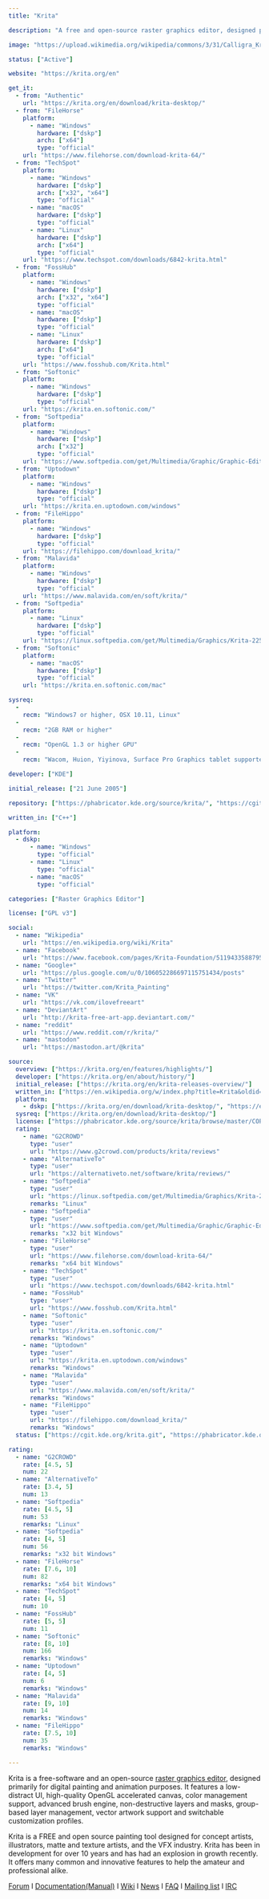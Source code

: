 ```yaml
---
title: "Krita"

description: "A free and open-source raster graphics editor, designed primarily for digital painting and animation purposes."

image: "https://upload.wikimedia.org/wikipedia/commons/3/31/Calligra_Krita_icon.svg"

status: ["Active"]

website: "https://krita.org/en"

get_it:
  - from: "Authentic"
    url: "https://krita.org/en/download/krita-desktop/"
  - from: "FileHorse"
    platform:
      - name: "Windows"
        hardware: ["dskp"]
        arch: ["x64"]
        type: "official"
    url: "https://www.filehorse.com/download-krita-64/"
  - from: "TechSpot"
    platform:
      - name: "Windows"
        hardware: ["dskp"]
        arch: ["x32", "x64"]
        type: "official"
      - name: "macOS"
        hardware: ["dskp"]
        type: "official"
      - name: "Linux"
        hardware: ["dskp"]
        arch: ["x64"]
        type: "official"
    url: "https://www.techspot.com/downloads/6842-krita.html"
  - from: "FossHub"
    platform:
      - name: "Windows"
        hardware: ["dskp"]
        arch: ["x32", "x64"]
        type: "official"
      - name: "macOS"
        hardware: ["dskp"]
        type: "official"
      - name: "Linux"
        hardware: ["dskp"]
        arch: ["x64"]
        type: "official"
    url: "https://www.fosshub.com/Krita.html"
  - from: "Softonic"
    platform:
      - name: "Windows"
        hardware: ["dskp"]
        type: "official"
    url: "https://krita.en.softonic.com/"
  - from: "Softpedia"
    platform:
      - name: "Windows"
        hardware: ["dskp"]
        arch: ["x32"]
        type: "official"
    url: "https://www.softpedia.com/get/Multimedia/Graphic/Graphic-Editors/Krita.shtml"
  - from: "Uptodown"
    platform:
      - name: "Windows"
        hardware: ["dskp"]
        type: "official"
    url: "https://krita.en.uptodown.com/windows"
  - from: "FileHippo"
    platform:
      - name: "Windows"
        hardware: ["dskp"]
        type: "official"
    url: "https://filehippo.com/download_krita/"
  - from: "Malavida"
    platform:
      - name: "Windows"
        hardware: ["dskp"]
        type: "official"
    url: "https://www.malavida.com/en/soft/krita/"
  - from: "Softpedia"
    platform:
      - name: "Linux"
        hardware: ["dskp"]
        type: "official"
    url: "https://linux.softpedia.com/get/Multimedia/Graphics/Krita-2254.shtml"
  - from: "Softonic"
    platform:
      - name: "macOS"
        hardware: ["dskp"]
        type: "official"
    url: "https://krita.en.softonic.com/mac"

sysreq:
  -
    recm: "Windows7 or higher, OSX 10.11, Linux"
  -
    recm: "2GB RAM or higher"
  -
    recm: "OpenGL 1.3 or higher GPU"
  -
    recm: "Wacom, Huion, Yiyinova, Surface Pro Graphics tablet supported"

developer: ["KDE"]

initial_release: ["21 June 2005"]

repository: ["https://phabricator.kde.org/source/krita/", "https://cgit.kde.org/krita.git"]

written_in: ["C++"]

platform:
  - dskp:
      - name: "Windows"
        type: "official"
      - name: "Linux"
        type: "official"
      - name: "macOS"
        type: "official"

categories: ["Raster Graphics Editor"]

license: ["GPL v3"]

social:
  - name: "Wikipedia"
    url: "https://en.wikipedia.org/wiki/Krita"
  - name: "Facebook"
    url: "https://www.facebook.com/pages/Krita-Foundation/511943358879536"
  - name: "Google+"
    url: "https://plus.google.com/u/0/106052286697115751434/posts"
  - name: "Twitter"
    url: "https://twitter.com/Krita_Painting"
  - name: "VK"
    url: "https://vk.com/ilovefreeart"
  - name: "DeviantArt"
    url: "http://krita-free-art-app.deviantart.com/"
  - name: "reddit"
    url: "https://www.reddit.com/r/krita/"
  - name: "mastodon"
    url: "https://mastodon.art/@krita"

source:
  overview: ["https://krita.org/en/features/highlights/"]
  developer: ["https://krita.org/en/about/history/"]
  initial_release: ["https://krita.org/en/krita-releases-overview/"]
  written_in: ["https://en.wikipedia.org/w/index.php?title=Krita&oldid=877276791", "https://krita.org/en/get-involved/developers/"]
  platform:
    - dskp: ["https://krita.org/en/download/krita-desktop/", "https://en.wikipedia.org/w/index.php?title=Krita&oldid=877276791"]
  sysreq: ["https://krita.org/en/download/krita-desktop/"]
  license: ["https://phabricator.kde.org/source/krita/browse/master/COPYING"]
  rating:
    - name: "G2CROWD"
      type: "user"
      url: "https://www.g2crowd.com/products/krita/reviews"
    - name: "AlternativeTo"
      type: "user"
      url: "https://alternativeto.net/software/krita/reviews/"
    - name: "Softpedia"
      type: "user"
      url: "https://linux.softpedia.com/get/Multimedia/Graphics/Krita-2254.shtml"
      remarks: "Linux"
    - name: "Softpedia"
      type: "user"
      url: "https://www.softpedia.com/get/Multimedia/Graphic/Graphic-Editors/Krita.shtml"
      remarks: "x32 bit Windows"
    - name: "FileHorse"
      type: "user"
      url: "https://www.filehorse.com/download-krita-64/"
      remarks: "x64 bit Windows"
    - name: "TechSpot"
      type: "user"
      url: "https://www.techspot.com/downloads/6842-krita.html"
    - name: "FossHub"
      type: "user"
      url: "https://www.fosshub.com/Krita.html"
    - name: "Softonic"
      type: "user"
      url: "https://krita.en.softonic.com/"
      remarks: "Windows"
    - name: "Uptodown"
      type: "user"
      url: "https://krita.en.uptodown.com/windows"
      remarks: "Windows"
    - name: "Malavida"
      type: "user"
      url: "https://www.malavida.com/en/soft/krita/"
      remarks: "Windows"
    - name: "FileHippo"
      type: "user"
      url: "https://filehippo.com/download_krita/"
      remarks: "Windows"
  status: ["https://cgit.kde.org/krita.git", "https://phabricator.kde.org/source/krita/repository/master/"]

rating:
  - name: "G2CROWD"
    rate: [4.5, 5]
    num: 22
  - name: "AlternativeTo"
    rate: [3.4, 5]
    num: 13
  - name: "Softpedia"
    rate: [4.5, 5]
    num: 53
    remarks: "Linux"
  - name: "Softpedia"
    rate: [4, 5]
    num: 56
    remarks: "x32 bit Windows"
  - name: "FileHorse"
    rate: [7.6, 10]
    num: 82
    remarks: "x64 bit Windows"
  - name: "TechSpot"
    rate: [4, 5]
    num: 10
  - name: "FossHub"
    rate: [5, 5]
    num: 11
  - name: "Softonic"
    rate: [8, 10]
    num: 166
    remarks: "Windows"
  - name: "Uptodown"
    rate: [4, 5]
    num: 6
    remarks: "Windows"
  - name: "Malavida"
    rate: [9, 10]
    num: 14
    remarks: "Windows"
  - name: "FileHippo"
    rate: [7.5, 10]
    num: 35
    remarks: "Windows"

---
```

  Krita is a free-software and an open-source [raster graphics editor](/categories/raster-graphics-editor), designed primarily for digital painting and animation purposes. It features a low-distract UI, high-quality OpenGL accelerated canvas, color management support, advanced brush engine, non-destructive layers and masks, group-based layer management, vector artwork support and switchable customization profiles.
  
  Krita is a FREE and open source painting tool designed for concept artists, illustrators, matte and texture artists, and the VFX industry. Krita has been in development for over 10 years and has had an explosion in growth recently. It offers many common and innovative features to help the amateur and professional alike.
  
  [Forum](https://forum.kde.org/viewforum.php?f=136) I [Documentation(Manual)](https://docs.krita.org/en/) I [Wiki](https://userbase.kde.org/Krita/en) I [News](https://krita.org/en/news/) I [FAQ](https://docs.krita.org/en/KritaFAQ.html) I [Mailing list](https://krita.org/en/mailing-lists/) I [IRC](https://krita.org/en/irc/)
  